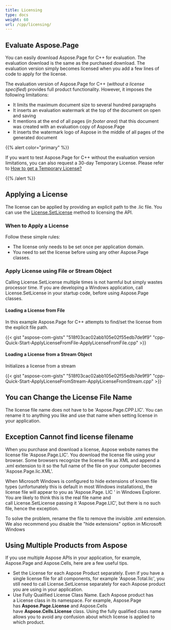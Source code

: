 ```yaml
---
title: Licensing
type: docs
weight: 60
url: /cpp/licensing/
---
```


## **Evaluate Aspose.Page**
You can easily download Aspose.Page for C++ for evaluation. The evaluation download is the same as the purchased download. The evaluation version simply becomes licensed when you add a few lines of code to apply for the license.

The evaluation version of Aspose.Page for C++ (*without a license specified*) provides full product functionality. However, it imposes the following limitations:

- It limits the maximum document size to several hundred paragraphs
- It inserts an evaluation watermark at the top of the document on open and saving
- It mentions at the end of all pages (*in footer area*) that this document was created with an evaluation copy of Aspose.Page
- It inserts the watermark logo of Aspose in the middle of all pages of the generated document



{{% alert color="primary" %}} 

If you want to test Aspose.Page for C++ without the evaluation version limitations, you can also request a 30-day Temporary License. Please refer to [How to get a Temporary License?](https://purchase.aspose.com/temporary-license)

{{% /alert %}} 
## **Applying a License**
The license can be applied by providing an explicit path to the .lic file. You can use the [License.SetLicense](https://apireference.aspose.com/cpp/words/class/aspose.words.license/) method to licensing the API.
### **When to Apply a License**
Follow these simple rules:

- The license only needs to be set once per application domain.
- You need to set the license before using any other Aspose.Page classes.
### **Apply License using File or Stream Object**
Calling License.SetLicense multiple times is not harmful but simply wastes processor time. If you are developing a Windows application, call License.SetLicense in your startup code, before using Aspose.Page classes.
#### **Loading a License from File**
In this example Aspose.Page for C++ attempts to find/set the license from the explicit file path.

{{< gist "aspose-com-gists" "518f03cac02abb105e02f55edb7de9f9" "cpp-Quick-Start-ApplyLicenseFromFile-ApplyLicenseFromFile.cpp" >}}
#### **Loading a License from a Stream Object**
Initializes a license from a stream

{{< gist "aspose-com-gists" "518f03cac02abb105e02f55edb7de9f9" "cpp-Quick-Start-ApplyLicenseFromStream-ApplyLicenseFromStream.cpp" >}}
## **You can Change the License File Name**
The license file name does not have to be 'Aspose.Page.CPP.LIC'. You can rename it to anything you like and use that name when setting license in your application.
## **Exception Cannot find license filename**
When you purchase and download a license, Aspose website names the license file 'Aspose.Page.LIC'. You download the license file using your browser. Some browsers recognize the license file as XML and append a .xml extension to it so the full name of the file on your computer becomes 'Aspose.Page.lic.XML'.

When Microsoft Windows is configured to hide extensions of known file types (unfortunately this is default in most Windows installations), the license file will appear to you as 'Aspose.Page. LIC ' in Windows Explorer. You are likely to think this is the real file name and call License.SetLicense passing it 'Aspose.Page.LIC', but there is no such file, hence the exception.

To solve the problem, rename the file to remove the invisible .xml extension. We also recommend you disable the "hide extensions" option in Microsoft Windows
## **Using Multiple Products from Aspose**
If you use multiple Aspose APIs in your application, for example, Aspose.Page and Aspose.Cells, here are a few useful tips.

- Set the License for each Aspose Product separately. Even if you have a single license file for all components, for example 'Aspose.Total.lic', you still need to call License.SetLicense separately for each Aspose product you are using in your application.
- Use Fully Qualified License Class Name. Each Aspose product has a License class in its namespace. For example, Aspose.Page has **Aspose.Page.License** and Aspose.Cells have **Aspose.Cells.License** class. Using the fully qualified class name allows you to avoid any confusion about which license is applied to which product.




